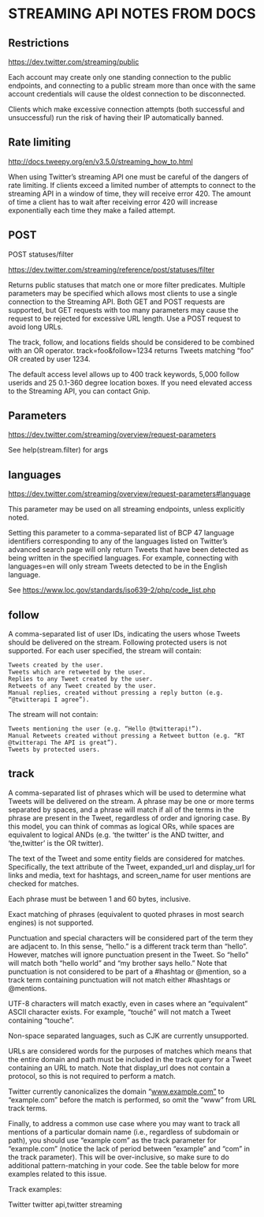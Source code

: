 # STREAMING API NOTES FROM DOCS


## Restrictions
https://dev.twitter.com/streaming/public

Each account may create only one standing connection to the public endpoints, and connecting to a public stream more than once with the same account credentials will cause the oldest connection to be disconnected.

Clients which make excessive connection attempts (both successful and unsuccessful) run the risk of having their IP automatically banned.


## Rate limiting

http://docs.tweepy.org/en/v3.5.0/streaming_how_to.html

When using Twitter’s streaming API one must be careful of the dangers of rate limiting. If clients exceed a limited number of attempts to connect to the streaming API in a window of time, they will receive error 420. The amount of time a client has to wait after receiving error 420 will increase exponentially each time they make a failed attempt.


## POST

 POST statuses/filter

https://dev.twitter.com/streaming/reference/post/statuses/filter


Returns public statuses that match one or more filter predicates. Multiple parameters may be specified which allows most clients to use a single connection to the Streaming API. Both GET and POST requests are supported, but GET requests with too many parameters may cause the request to be rejected for excessive URL length. Use a POST request to avoid long URLs.

The track, follow, and locations fields should be considered to be combined with an OR operator. track=foo&follow=1234 returns Tweets matching “foo” OR created by user 1234.

The default access level allows up to 400 track keywords, 5,000 follow userids and 25 0.1-360 degree location boxes. If you need elevated access to the Streaming API, you can contact Gnip.


## Parameters
https://dev.twitter.com/streaming/overview/request-parameters

See help(stream.filter) for args

## languages


https://dev.twitter.com/streaming/overview/request-parameters#language

This parameter may be used on all streaming endpoints, unless explicitly noted.

Setting this parameter to a comma-separated list of BCP 47 language identifiers corresponding to any of the languages listed on Twitter’s advanced search page will only return Tweets that have been detected as being written in the specified languages. For example, connecting with languages=en will only stream Tweets detected to be in the English language.

See https://www.loc.gov/standards/iso639-2/php/code_list.php


## follow

A comma-separated list of user IDs, indicating the users whose Tweets should be delivered on the stream. Following protected users is not supported. For each user specified, the stream will contain:

    Tweets created by the user.
    Tweets which are retweeted by the user.
    Replies to any Tweet created by the user.
    Retweets of any Tweet created by the user.
    Manual replies, created without pressing a reply button (e.g. “@twitterapi I agree”).

The stream will not contain:

    Tweets mentioning the user (e.g. “Hello @twitterapi!”).
    Manual Retweets created without pressing a Retweet button (e.g. “RT @twitterapi The API is great”).
    Tweets by protected users.

## track

A comma-separated list of phrases which will be used to determine what Tweets will be delivered on the stream. A phrase may be one or more terms separated by spaces, and a phrase will match if all of the terms in the phrase are present in the Tweet, regardless of order and ignoring case. By this model, you can think of commas as logical ORs, while spaces are equivalent to logical ANDs (e.g. ‘the twitter’ is the AND twitter, and ‘the,twitter’ is the OR twitter).

The text of the Tweet and some entity fields are considered for matches. Specifically, the text attribute of the Tweet, expanded_url and display_url for links and media, text for hashtags, and screen_name for user mentions are checked for matches.

Each phrase must be between 1 and 60 bytes, inclusive.

Exact matching of phrases (equivalent to quoted phrases in most search engines) is not supported.

Punctuation and special characters will be considered part of the term they are adjacent to. In this sense, “hello.” is a different track term than “hello”. However, matches will ignore punctuation present in the Tweet. So “hello” will match both “hello world” and “my brother says hello.” Note that punctuation is not considered to be part of a #hashtag or @mention, so a track term containing punctuation will not match either #hashtags or @mentions.

UTF-8 characters will match exactly, even in cases where an “equivalent” ASCII character exists. For example, “touché” will not match a Tweet containing “touche”.

Non-space separated languages, such as CJK are currently unsupported.

URLs are considered words for the purposes of matches which means that the entire domain and path must be included in the track query for a Tweet containing an URL to match. Note that display_url does not contain a protocol, so this is not required to perform a match.

Twitter currently canonicalizes the domain “www.example.com” to “example.com” before the match is performed, so omit the “www” from URL track terms.

Finally, to address a common use case where you may want to track all mentions of a particular domain name (i.e., regardless of subdomain or path), you should use “example com” as the track parameter for “example.com” (notice the lack of period between “example” and “com” in the track parameter). This will be over-inclusive, so make sure to do additional pattern-matching in your code. See the table below for more examples related to this issue.

Track examples:

Twitter
twitter api,twitter streaming
